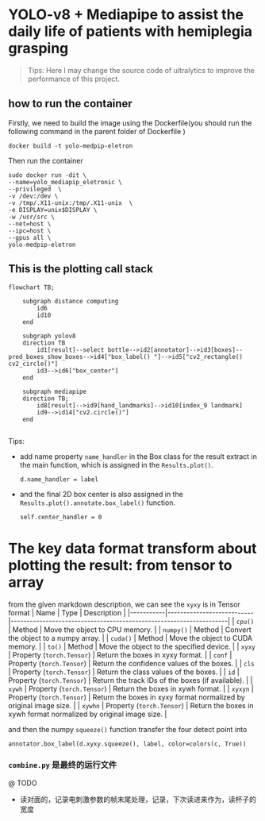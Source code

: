 # YOLO-v8 + Mediapipe to assist the daily life of patients with hemiplegia grasping

>Tips: Here I may change the source code of     ultralytics to improve the performance of this project.
## how to run the container
Firstly, we need to  build the image using the Dockerfile(you should run the following command in the parent folder of Dockerfile )
```
docker build -t yolo-medpip-eletron
```
Then run the container 
```
sudo docker run -dit \
--name=yolo_mediapip_eletronic \
--privileged  \
-v /dev:/dev \
-v /tmp/.X11-unix:/tmp/.X11-unix  \
-e DISPLAY=unix$DISPLAY \
-w /usr/src \
--net=host \
--ipc=host \
--gpus all \
yolo-medpip-eletron
```
## This is the plotting call stack
```mermaid
flowchart TB;

    subgraph distance computing
        id6
        id10
    end

    subgraph yolov8
    direction TB
        id1[result]--select bottle-->id2[annotator]-->id3[boxes]--pred_boxes_show_boxes-->id4["box_label() "]-->id5["cv2_rectangle() cv2_circle()"]
        id3-->id6["box_center"]
    end

    subgraph mediapipe
    direction TB;
        id8[result]-->id9[hand_landmarks]-->id10[index_9 landmark]
        id9-->id14["cv2.circle()"]
    end
    
```
Tips:
- add name property `name_handler` in the Box class for the result extract in the main function, which is assigned in the `Results.plot()`.
    ```
    d.name_handler = label
    ```
- and the final 2D box center is also assigned in the `Results.plot().annotate.box_label()` function.
    ```
    self.center_handler = 0
    ```
# The key data format transform about plotting the result: from tensor to array
from the given markdown description, we can see the `xyxy` is in Tensor format
| Name      | Type                      | Description                                                        |
|-----------|---------------------------|--------------------------------------------------------------------|
| `cpu()`   | Method                    | Move the object to CPU memory.                                     |
| `numpy()` | Method                    | Convert the object to a numpy array.                               |
| `cuda()`  | Method                    | Move the object to CUDA memory.                                    |
| `to()`    | Method                    | Move the object to the specified device.                           |
| `xyxy`    | Property (`torch.Tensor`) | Return the boxes in xyxy format.                                   |
| `conf`    | Property (`torch.Tensor`) | Return the confidence values of the boxes.                         |
| `cls`     | Property (`torch.Tensor`) | Return the class values of the boxes.                              |
| `id`      | Property (`torch.Tensor`) | Return the track IDs of the boxes (if available).                  |
| `xywh`    | Property (`torch.Tensor`) | Return the boxes in xywh format.                                   |
| `xyxyn`   | Property (`torch.Tensor`) | Return the boxes in xyxy format normalized by original image size. |
| `xywhn`   | Property (`torch.Tensor`) | Return the boxes in xywh format normalized by original image size. |

and then the numpy `squeeze()` function transfer the four detect point into 
```
annotator.box_label(d.xyxy.squeeze(), label, color=colors(c, True))
```

### ```combine.py``` 是最终的运行文件
@ TODO
- 读对面的，记录电刺激参数的帧末尾处理，记录，下次读进来作为，读杯子的宽度
